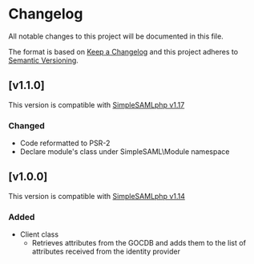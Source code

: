 # Changelog
All notable changes to this project will be documented in this file.

The format is based on [Keep a Changelog](https://keepachangelog.com/en/1.0.0/)
and this project adheres to [Semantic Versioning](https://semver.org/spec/v2.0.0.html).

## [v1.1.0]
This version is compatible with [SimpleSAMLphp v1.17](https://simplesamlphp.org/docs/1.17/simplesamlphp-changelog)

### Changed
- Code reformatted to PSR-2
- Declare module's class under SimpleSAML\Module namespace

## [v1.0.0]
This version is compatible with [SimpleSAMLphp v1.14](https://simplesamlphp.org/docs/1.14/simplesamlphp-changelog)

### Added
- Client class
  - Retrieves attributes from the GOCDB and adds them to the list of attributes received from the identity provider

